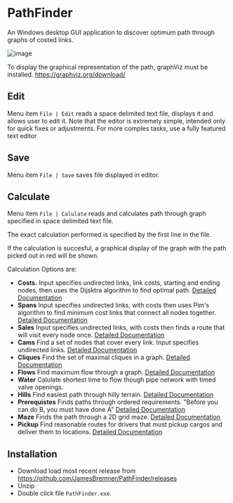 # PathFinder

An Windows desktop GUI application to discover optimum path through graphs of costed links. 

![image](https://user-images.githubusercontent.com/2046227/122287129-9abb3400-cebe-11eb-9095-530755d9447d.png)

To display the graphical representation of the path, graphViz must be installed. https://graphviz.org/download/

## Edit

Menu item `File | Edit` reads a space delimited text file, displays it and allows user to edit it.  Note that the editor is extremely simple, intended only for quick fixes or adjustments.  For more comples tasks, use a fully featured text editor

## Save

Menu item `File | Save` saves file displayed in editor.

## Calculate

Menu item `File | Calulate` reads and calculates path through graph specified in space delimited text file.  

The exact calculation performed is specified by the first line in the file.  

If the calculation is succesful, a graphical display of the graph with the path picked out in red will be shown.

Calculation Options are:

 - __Costs.__ Input specifies undirected links, link costs, starting and ending nodes, then uses the Dijsktra algorithm to find optimal path. [Detailed Documentation](https://github.com/JamesBremner/PathFinder3/wiki/Costs)
 - __Spans__ Input specifies undirected links, with costs then uses Pim's algorithm to find minimum cost links that connect all nodes together. [Detailed Documentation](https://github.com/JamesBremner/PathFinder2/wiki/Spans)
 - __Sales__  Input specifies undirected links, with costs then finds a route that will visit every node once. [Detailed Documentation](https://github.com/JamesBremner/PathFinder2/wiki/Sales)
 - __Cams__ Find a set of nodes that cover every link.  Input specifies undirected links.  [Detailed Documentation](https://github.com/JamesBremner/PathFinder2/wiki/Cams)
 - __Cliques__ Find the set of maximal cliques in a graph. [Detailed Documentation](https://github.com/JamesBremner/PathFinder2/wiki/Cliques)
 - __Flows__ Find maximum flow through a graph.  [Detailed Documentation](https://github.com/JamesBremner/PathFinder2/wiki/Flows)
 - __Water__ Calulate shortest time to flow though pipe network with timed valve openings.
 - __Hills__ Find easiest path through hilly terrain. [Detailed Documentation](https://github.com/JamesBremner/PathFinder2/wiki/Hills)
 - __Prerequistes__ Finds paths through ordered requirements. "Before you can do B, you must have done A" [Detailed Documentation](https://github.com/JamesBremner/PathFinder2/wiki/Prerequisites)
 - __Maze__ Finds the path through a 2D grid maze. [Detailed Documentation](https://github.com/JamesBremner/PathFinder/wiki/Maze)
 - __Pickup__  Find reasonable routes for drivers that must pickup cargos and deliver them to locations. [Detailed Documentation](https://github.com/JamesBremner/PathFinder/wiki/Pickup)

## Installation

 - Download load most recent release from https://github.com/JamesBremner/PathFinder/releases
 - Unzip
 - Double click file `PathFinder.exe`.

